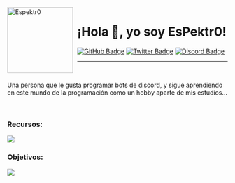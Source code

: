 <img width="150" height="150" align="left" style="float: left; margin: 0 10px 0 0;" alt="Espektr0" src="https://avatars.githubusercontent.com/u/86754350?v=4">

# ¡Hola 👋, yo soy EsPektr0!


<div>
  <a href="https://github.com/espectro0"><img src="https://img.shields.io/badge/GitHub-100000?style=for-the-badge&logo=github&logoColor=white" alt="GitHub Badge"/></a>
  <a href="https://twitter.com/espectro245"><img src="https://img.shields.io/badge/Twitter-1DA1F2?style=for-the-badge&logo=twitter&logoColor=white" alt="Twitter Badge"/></a>
  <a href="https://discord.com/users/397930764764839947"><img src="https://img.shields.io/badge/Discord-5865F2?style=for-the-badge&logo=discord&logoColor=white" alt="Discord Badge"/></a>
</div>

---

<br>

Una persona que le gusta programar bots de discord, y sigue aprendiendo en este mundo de la programación como un hobby aparte de mis estudios...

<br>

### Recursos:
<img src="https://skillicons.dev/icons?i=js,ts,nodejs,mongodb,powershell,vscode,git,bots" />


### Objetivos:

<img src="https://skillicons.dev/icons?i=java,py,rust,react,html,css" />

